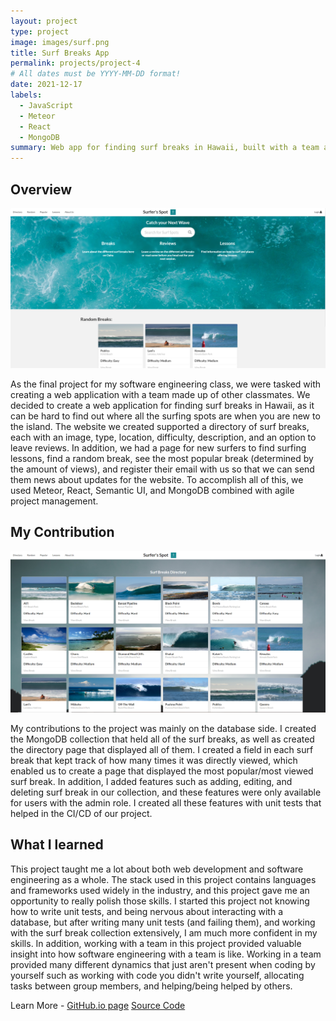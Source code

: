 ```yaml
---
layout: project
type: project
image: images/surf.png
title: Surf Breaks App
permalink: projects/project-4
# All dates must be YYYY-MM-DD format!
date: 2021-12-17
labels:
  - JavaScript
  - Meteor
  - React
  - MongoDB
summary: Web app for finding surf breaks in Hawaii, built with a team as my final project in ICS 314.
---
```


## Overview
<div class="ui medium rounded images">
  <img class="ui image" src="../images/website.png">
</div>

As the final project for my software engineering class, we were tasked with creating a web application with a team made up of other classmates. We decided to create a web application for finding surf breaks in Hawaii, as it can be hard to find out where all the surfing spots are when you are new to the island. The website we created supported a directory of surf breaks, each with an image, type, location, difficulty, description, and an option to leave reviews. In addition, we had a page for new surfers to find surfing lessons, find a random break, see the most popular break (determined by the amount of views), and register their email with us so that we can send them news about updates for the website. To accomplish all of this, we used Meteor, React, Semantic UI, and MongoDB combined with agile project management.

## My Contribution

<div class="ui medium rounded images">
  <img class="ui image" src="../images/directory.png">
</div>

My contributions to the project was mainly on the database side. I created the MongoDB collection that held all of the surf breaks, as well as created the directory page that displayed all of them. I created a field in each surf break that kept track of how many times it was directly viewed, which enabled us to create a page that displayed the most popular/most viewed surf break. In addition, I added features such as adding, editing, and deleting surf break in our collection, and these features were only available for users with the admin role. I created all these features with unit tests that helped in the CI/CD of our project.

## What I learned
 
This project taught me a lot about both web development and software engineering as a whole. The stack used in this project contains languages and frameworks used widely in the industry, and this project gave me an opportunity to really polish those skills. I started this project not knowing how to write unit tests, and being nervous about interacting with a database, but after writing many unit tests (and failing them), and working with the surf break collection extensively, I am much more confident in my skills. In addition, working with a team in this project provided valuable insight into how software engineering with a team is like. Working in a team provided many different dynamics that just aren't present when coding by yourself such as working with code you didn't write yourself, allocating tasks between group members, and helping/being helped by others. 

Learn More -
[GitHub.io page](https://surfers-spot.github.io/)
[Source Code](https://github.com/surfers-spot/surfers-spot)



